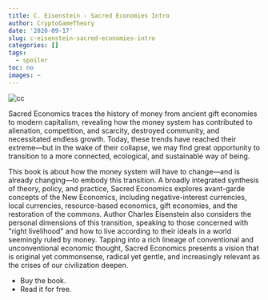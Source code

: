 ```yaml
---
title: C. Eisenstein - Sacred Economies Intro
author: CryptoGameTheory
date: '2020-09-17'
slug: c-eisenstein-sacred-economies-intro
categories: []
tags:
  - spoiler
toc: no
images: ~
---
```



![cc](/posts/2020-09-17-c-eisenstein-sacred-economies-intro_files/51b3N6+XmnL.jpg)

Sacred Economics traces the history of money from ancient gift economies to modern capitalism, revealing how the money system has contributed to alienation, competition, and scarcity, destroyed community, and necessitated endless growth. Today, these trends have reached their extreme—but in the wake of their collapse, we may find great opportunity to transition to a more connected, ecological, and sustainable way of being.
 
This book is about how the money system will have to change—and is already changing—to embody this transition. A broadly integrated synthesis of theory, policy, and practice, Sacred Economics explores avant-garde concepts of the New Economics, including negative-interest currencies, local currencies, resource-based economics, gift economies, and the restoration of the commons. Author Charles Eisenstein also considers the personal dimensions of this transition, speaking to those concerned with "right livelihood" and how to live according to their ideals in a world seemingly ruled by money. Tapping into a rich lineage of conventional and unconventional economic thought, Sacred Economics presents a vision that is original yet commonsense, radical yet gentle, and increasingly relevant as the crises of our civilization deepen.


- Buy the book.
- Read it for free.